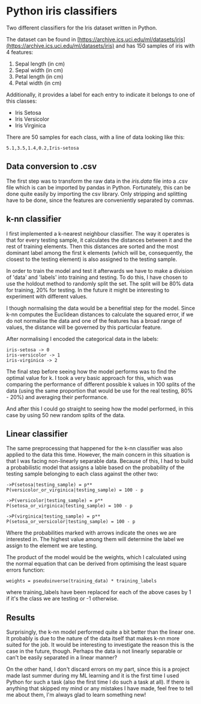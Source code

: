 # Python iris classifiers
Two different classifiers for the Iris dataset written in Python.

The dataset can be found in [https://archive.ics.uci.edu/ml/datasets/iris](https://archive.ics.uci.edu/ml/datasets/iris) and has 150 
samples of iris with 4 features: 
  1. Sepal length (in cm)
  2. Sepal width (in cm)
  3. Petal length (in cm)
  4. Petal width (in cm)
  
Additionally, it provides a label for each entry to indicate it belongs to one of this classes:
  - Iris Setosa
  - Iris Versicolor
  - Iris Virginica

There are 50 samples for each class, with a line of data looking like this:
```
5.1,3.5,1.4,0.2,Iris-setosa
```

## Data conversion to .csv
The first step was to transform the raw data in the *iris.data* file into a .csv file which is can be imported
by pandas in Python. Fortunately, this can be done quite easily by importing the csv library. Only stripping and splitting have
to be done, since the features are conveniently separated by commas.

## k-nn classifier
I first implemented a k-nearest neighbour classifier. The way it operates is that for every testing sample, it calculates the 
distances between it and the rest of training elements. Then this distances are sorted and the most dominant label among the
first k elements (which will be, consequently, the closest to the testing element) is also assigned to the testing sample.

In order to train the model and test it afterwards we have to make a division of 'data' and 'labels' into training and testing. 
To do this, I have chosen to use the holdout method to randomly split the set. The split will be 80% data for training, 20% for 
testing. In the future it might be interesting to experiment with different values.

I though normalising the data would be a benefitial step for the model. Since k-nn computes the Euclidean distances to calculate 
the squared error, if we do not normalise the data and one of the features has a broad range of values, the distance will be governed 
by this particular feature.

After normalising I encoded the categorical data in the labels:
```
iris-setosa -> 0
iris-versicolor -> 1
iris-virginica -> 2
```
The final step before seeing how the model performs was to find the optimal value for k. I took a very basic approach for this,
which was comparing the performance of different possible k values in 100 splits of the data (using the same proportion that
would be use for the real testing, 80% - 20%) and averaging their performance.

And after this I could go straight to seeing how the model performed, in this case by using 50 new random splits of the data.

## Linear classifier
The same preprocessing that happened for the k-nn classifier was also applied to the data this time. However, the main concern 
in this situation is that I was facing non-linearly separable data. Because of this, I had to build a probabilistic model
that assigns a lable based on the probability of the testing sample belonging to each class against the other two:
```
->P(setosa|testing_sample) = p**
P(versicolor_or_virginica|testing_sample) = 100 - p

->P(versicolor|testing_sample) = p**
P(setosa_or_virginica|testing_sample) = 100 - p

->P(virginica|testing_sample) = p**
P(setosa_or_versicolor|testing_sample) = 100 - p
```
Where the probabilities marked with arrows indicate the ones we are interested in. The highest value among them will determine
the label we assign to the element we are testing.

The product of the model would be the weights, which I calculated using the normal equation that can be derived from optimising
the least square errors function:
```
weights = pseudoinverse(training_data) * training_labels
```
where training_labels have been replaced for each of the above cases by 1 if it's the class we are testing or -1 otherwise.

## Results
Surprisingly, the k-nn model performed quite a bit better than the linear one. It probably is due to the nature of the data itself that makes k-nn more suited for the job. It would be interesting to investigate the reason this is the case in the future, though. Perhaps the data is not linearly separable or can't be easily separated in a linear manner? 

On the other hand, I don't discard errors on my part, since this is a project made last summer during my ML learning and it is 
the first time I used Python for such a task (also the first time I do such a task at all). If there is anything that skipped my
mind or any mistakes I have made, feel free to tell me about them, I'm always glad to learn something new!
